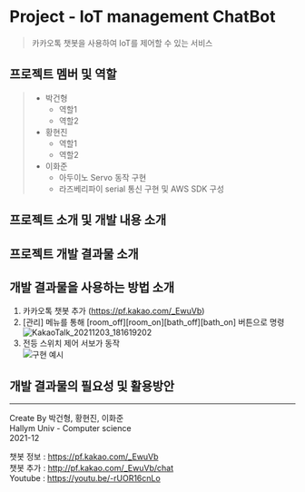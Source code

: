 # Project - IoT management ChatBot
>카카오톡 챗봇을 사용하여 IoT를 제어할 수 있는 서비스
>       
>      
## 프로젝트 멤버 및 역할
>* 박건형
>   * 역할1
>   * 역할2
>* 황현진
>   * 역할1
>   * 역할2
>* 이화준
>   * 아두이노 Servo 동작 구현
>   * 라즈베리파이 serial 통신 구현 및 AWS SDK 구성
## 프로젝트 소개 및 개발 내용 소개

## 프로젝트 개발 결과물 소개
## 개발 결과물을 사용하는 방법 소개
1. 카카오톡 챗봇 추가 (https://pf.kakao.com/_EwuVb)
2. [관리] 메뉴를 통해 [room_off][room_on][bath_off][bath_on] 버튼으로 명령
![KakaoTalk_20211203_181619202](https://user-images.githubusercontent.com/13642330/144577691-d81a50b5-adb1-4bc2-9fe6-a1eccc8c7ea4.jpg)
3. 전등 스위치 제어 서보가 동작    
![구현 예시](https://user-images.githubusercontent.com/13642330/144577619-07373802-3ca4-4a4e-873d-f22c7b4dd2f8.jpg)
## 개발 결과물의 필요성 및 활용방안


***

Create By 박건형, 황현진, 이화준    
Hallym Univ - Computer science      
2021-12     

챗봇 정보 : https://pf.kakao.com/_EwuVb    
챗봇 추가 : http://pf.kakao.com/_EwuVb/chat    
Youtube : https://youtu.be/-rUOR16cnLo     

